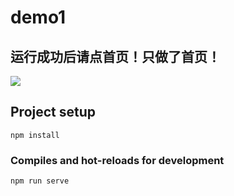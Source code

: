 # demo1

## 运行成功后请点首页！只做了首页！

![](C:\Users\DELL\Desktop\冯家璇简历\微信截图_20220817130838.png)

## Project setup
```
npm install
```

### Compiles and hot-reloads for development
```
npm run serve
```

